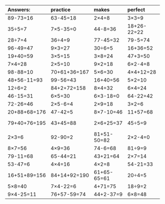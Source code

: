 | Answers: | practice | makes | perfect | ! |
| :--- | :--- | :--- | :--- | :--- |
| 89-73=16 | 63-45=18 | 2×4=8 | 3×3=9 | 37+34=71 | 
| 35÷5=7 | 7×5-35=0 | 44-8=36 | 18+26-22=22 | 5×3=15 | 
| 28÷7=4 | 36÷4=9 | 77-45=32 | 79-5=74 | 4+23=27 | 
| 96-49=47 | 9×3=27 | 30÷6=5 | 16+36=52 | 9×3-10=17 | 
| 19+40=59 | 3×5=15 | 3×8=24 | 47+3=50 | 3×6=18 | 
| 7×4=28 | 2×5=10 | 9×2=18 | 6×2-4=8 | 8×5=40 | 
| 98-88=10 | 70+61+36=167 | 5×6=30 | 4×4+12=28 | 2×2+57=61 | 
| 48+56-11=93 | 99-56=43 | 16+40=56 | 5×2=10 | 6×1=6 | 
| 12÷6=2 | 84+2+72=158 | 8×4=32 | 6×4=24 | 6×4-23=1 | 
| 46-15=31 | 6×5=30 | 6×3-18=0 | 64-22=42 | 93-65=28 | 
| 72-26=46 | 2×5-6=4 | 2×9=18 | 3×2=6 | 8÷2=4 | 
| 20+88+68=176 | 47-42=5 | 8×7-10=46 | 11+57=68 | 1+65=66 | 
| 79+40+76=195 | 43+45=88 | 2×6+25=37 | 45÷5=9 | 91+60-37=114 | 
| 2×3=6 | 92-90=2 | 81+51-50=82 | 2×2-4=0 | 66+18=84 | 
| 8×7=56 | 4×9=36 | 74-6=68 | 81÷9=9 | 6×7-30=12 | 
| 79-11=68 | 65-44=21 | 43+21=64 | 2×7=14 | 16+8=24 | 
| 53-47=6 | 4×4=16 | 4×2=8 | 54-21=33 | 3×4=12 | 
| 16+51+89=156 | 84+14+92=190 | 61+65-65=61 | 20÷4=5 | 9×5+21=66 | 
| 5×8=40 | 7×4-22=6 | 4+71=75 | 18÷9=2 | 75-57=18 | 
| 9×4-25=11 | 76+57-59=74 | 44+2-37=9 | 6×8=48 | 7×8=56 | 
